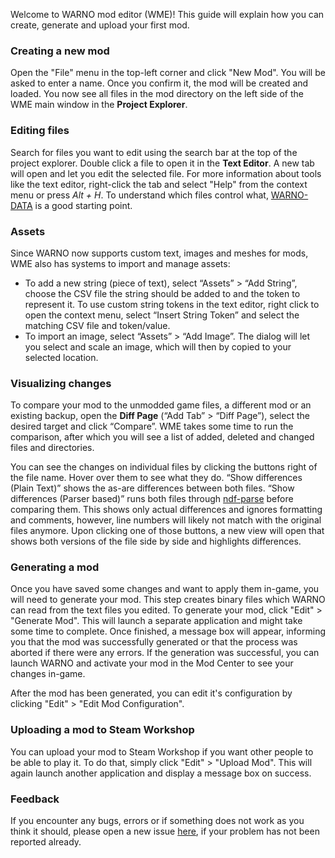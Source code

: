Welcome to WARNO mod editor (WME)! This guide will explain how you can create, generate and upload your first mod.

### Creating a new mod

Open the "File" menu in the top-left corner and click "New Mod". You will be asked to enter a name. Once you confirm it, the mod will be created and loaded. You now see all files in the mod directory on the left side of the WME main window in the **Project Explorer**.

### Editing files

Search for files you want to edit using the search bar at the top of the project explorer. Double click a file to open it in the **Text Editor**. A new tab will open and let you edit the selected file. For more information about tools like the text editor, right-click the tab and select "Help" from the context menu or press *Alt + H*. To understand which files control what, [WARNO-DATA](https://github.com/Dreamfarer/WARNO-DATA) is a good starting point.

### Assets

Since WARNO now supports custom text, images and meshes for mods, WME also has systems to import and manage assets:

- To add a new string (piece of text), select “Assets” > “Add String”, choose the CSV file the string should be added to and the token to represent it. To use custom string tokens in the text editor, right click to open the context menu, select “Insert String Token” and select the matching CSV file and token/value.
- To import an image, select “Assets” > “Add Image”. The dialog will let you select and scale an image, which will then by copied to your selected location.

### Visualizing changes

To compare your mod to the unmodded game files, a different mod or an existing backup, open the **Diff Page** (“Add Tab” > “Diff Page”), select the desired target and click “Compare”. WME takes some time to run the comparison, after which you will see a list of added, deleted and changed files and directories.

You can see the changes on individual files by clicking the buttons right of the file name. Hover over them to see what they do. “Show differences (Plain Text)” shows the as-are differences between both files. “Show differences (Parser based)” runs both files through [ndf-parse](https://github.com/Ulibos/ndf-parse) before comparing them. This shows only actual differences and ignores formatting and comments, however, line numbers will likely not match with the original files anymore. Upon clicking one of those buttons, a new view will open that shows both versions of the file side by side and highlights differences.

### Generating a mod

Once you have saved some changes and want to apply them in-game, you will need to generate your mod. This step creates binary files which WARNO can read from the text files you edited. To generate your mod, click "Edit" > "Generate Mod". This will launch a separate application and might take some time to complete. Once finished, a message box will appear, informing you that the mod was successfully generated or that the process was aborted if there were any errors. If the generation was successful, you can launch WARNO and activate your mod in the Mod Center to see your changes in-game.

After the mod has been generated, you can edit it's configuration by clicking "Edit" > "Edit Mod Configuration".

### Uploading a mod to Steam Workshop

You can upload your mod to Steam Workshop if you want other people to be able to play it. To do that, simply click "Edit" > "Upload Mod". This will again launch another application and display a message box on success.

### Feedback

If you encounter any bugs, errors or if something does not work as you think it should, please open a new issue [here](https://github.com/Jonitr0/WarnoModEditor/issues), if your problem has not been reported already.